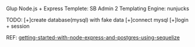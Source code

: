 Glup
Node.js + Express
Templete: SB Admin 2
Templating Engine: nunjucks

TODO:
[+]create database(mysql) with fake data
[+]connect mysql
[+]login + session

REF:
[getting-started-with-node-express-and-postgres-using-sequelize](https://scotch.io/tutorials/getting-started-with-node-express-and-postgres-using-sequelize)
